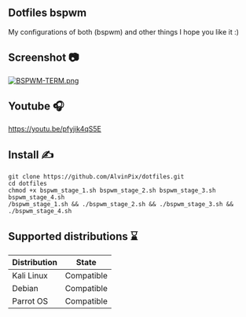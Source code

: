 ## Dotfiles bspwm

My configurations of both (bspwm) and other things I hope you like it :)

## Screenshot 📷

[![BSPWM-TERM.png](https://i.postimg.cc/0jq3Shtp/BSPWM-TERM.png)](https://postimg.cc/BLMM97f6)

## Youtube 🎧

https://youtu.be/pfyjik4qS5E

## Install ✍

```
git clone https://github.com/AlvinPix/dotfiles.git
cd dotfiles
chmod +x bspwm_stage_1.sh bspwm_stage_2.sh bspwm_stage_3.sh bspwm_stage_4.sh
/bspwm_stage_1.sh && ./bspwm_stage_2.sh && ./bspwm_stage_3.sh && ./bspwm_stage_4.sh
```

## Supported distributions ⌛

| Distribution |   State       |
|--------------|---------------| 
| Kali Linux   | Compatible    |
| Debian       | Compatible    |
| Parrot OS    | Compatible    |
